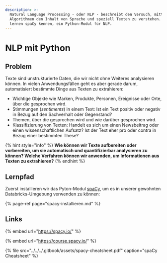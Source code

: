 ```yaml
---
description: >-
  Natural Language Processing - oder NLP - beschreibt den Versuch, mittels
  Algorithmen den Inhalt von Sprache und speziell Texten zu verstehen. Wir
  lernen spaCy kennen, ein Python-Modul für NLP.
---
```


# NLP mit Python

## Problem

Texte sind unstrukturierte Daten, die wir nicht ohne Weiteres analysieren können. In vielen Anwendungsfällen geht es aber gerade darum, automatisiert bestimmte Dinge aus Texten zu extrahieren:

* Wichtige Objekte wie Marken, Produkte, Personen, Ereignisse oder Orte, über die gesprochen wird.
* Stimmungen \(_sentiments_\) in einem Text: Ist ein Text positiv oder negativ in Bezug auf den Sachverhalt oder Gegenstand?
* Themen, über die gesprochen wird und wie darüber gesprochen wird.
* Klassifizierung von Texten: Handelt es sich um einen Newsbeitrag oder einen wissenschaftlichen Aufsatz? Ist der Text eher pro oder contra in Bezug einer bestimmten These?

{% hint style="info" %}
**Wie können wir Texte aufbereiten oder vorbereiten, um sie automatisch und quantifizierbar analysieren zu können? Welche Verfahren können wir anwenden, um Informationen aus Texten zu extrahieren?**
{% endhint %}

## Lernpfad

Zuerst installieren wir das Pyton-Modul [spaCy](https://spacy.io/), um es in unserer gewohnten Databricks-Umgebung verwenden zu können:

{% page-ref page="spacy-installieren.md" %}



## Links

{% embed url="https://spacy.io/" %}

{% embed url="https://course.spacy.io/" %}

{% file src="../../../.gitbook/assets/spacy-cheatsheet.pdf" caption="spaCy Cheatsheet" %}

